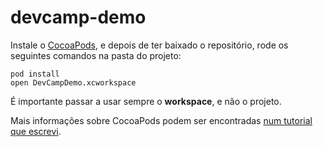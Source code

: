 devcamp-demo
============

Instale o [CocoaPods](http://cocoapods.org/), e depois de ter baixado o repositório, rode os seguintes comandos na pasta do projeto:

    pod install
    open DevCampDemo.xcworkspace

É importante passar a usar sempre o **workspace**, e não o projeto.

Mais informações sobre CocoaPods podem ser encontradas [num tutorial que escrevi](http://www.raywenderlich.com/12139/introduction-to-cocoapods).
